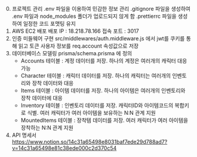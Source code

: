 0. 프로젝트 관리
  .env 파일을 이용하여 민감한 정보 관리
  .gitignore 파일을 생성하여 .env 파일과 node_modules 폴더가 업로드되지 않게 함
  .prettierrc 파일을 생성하여 일정한 코드 포맷팅 유지
2. AWS EC2 배포
  배포 IP : 18.218.78.166
  접속 포트 : 3017
3. 인증 미들웨어 구현
   src/middlewares/auth.middleware.js 에서 jwt를 쿠키를 통해 읽고 토큰 사용자 정보를 req.account 속성값으로 저장
4. 데이터베이스 모델링
   prisma/schema.prisma 에 정의
   - Accounts 테이블 : 계정 데이터를 저장. 하나의 계정은 여러개의 캐릭터 대응 가능
   - Character 테이블 : 캐릭터 데이터를 저장. 하나의 캐릭터는 여러개의 인벤토리와 장착 데이터와 대응
   - Items 테이블 : 아이템 데이터를 저장. 하나의 아이템은 여러개의 인벤토리와 장착 데이터에 대응
   - Inventory 테이블 : 인벤토리 데이터를 저장. 캐릭터ID와 아이템코드의 복합키로 식별. 여러 캐릭터가 여러 아이템을 보유하는 N:N 관계 지원
   - MountedItems 테이블 : 장착템 데이터를 저장. 여러 캐릭터가 여러 아이템을 장착하는 N:N 관계 지원 
6. API 명세서
  https://www.notion.so/14c31a65498e8031baf7ede29d788ad7?v=14c31a65498e81c38ede000c2d370c54
